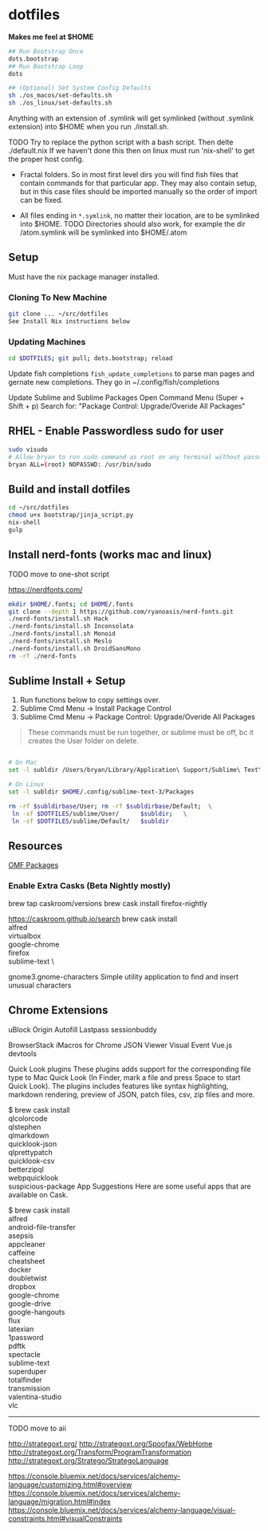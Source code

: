 # dotfiles

**Makes me feel at $HOME**

```bash
## Run Bootstrap Once
dots.bootstrap
## Run Bootstrap Loop
dots

## (Optional) Set System Config Defaults
sh ./os_macos/set-defaults.sh
sh ./os_linux/set-defaults.sh
```


Anything with an extension of .symlink will get symlinked (without .symlink extension) into $HOME when you run ./install.sh.

TODO Try to replace the python script with a bash script.
Then delte ./default.nix
If we haven't done this then on linux must run 'nix-shell' to get the proper host config.

- Fractal folders.  So in most first level dirs you will find fish files that contain
  commands for that particular app.  They may also contain setup, but in this case files should
  be imported manually so the order of import can be fixed.

- All files ending in `*.symlink`, no matter their location, are to be symlinked into $HOME.
  TODO Directories should also work, for example the dir /atom.symlink will be symlinked into $HOME/.atom


## Setup

Must have the nix package manager installed.

### Cloning To New Machine

```bash
git clone ... ~/src/dotfiles
See Install Nix instructions below
```

### Updating Machines

```bash
cd $DOTFILES; git pull; dots.bootstrap; reload
```

Update fish completions  `fish_update_completions`
to parse man pages and gernate new completions.
They go in ~/.config/fish/completions

Update Sublime and Sublime Packages
Open Command Menu (Super + Shift + p)
Search for: "Package Control: Upgrade/Overide All Packages"


## RHEL - Enable Passwordless sudo for user

```bash
sudo visudo
# Allow bryan to run sudo command as root on any terminal without passwd
bryan ALL=(root) NOPASSWD: /usr/bin/sudo
```

## Build and install dotfiles

```bash
cd ~/src/dotfiles
chmod u+x bootstrap/jinja_script.py
nix-shell
gulp
```

## Install nerd-fonts (works mac and linux)

TODO move to one-shot script

https://nerdfonts.com/

```bash
mkdir $HOME/.fonts; cd $HOME/.fonts
git clone --depth 1 https://github.com/ryanoasis/nerd-fonts.git
./nerd-fonts/install.sh Hack
./nerd-fonts/install.sh Inconsolata
./nerd-fonts/install.sh Monoid
./nerd-fonts/install.sh Meslo
./nerd-fonts/install.sh DroidSansMono
rm -rf ./nerd-fonts
```


## Sublime Install + Setup

1. Run functions below to copy settings over.
2. Sublime Cmd Menu -> Install Package Control
3. Sublime Cmd Menu -> Package Control: Upgrade/Overide All Packages

> These commands must be run together, or sublime must be off,
> bc it creates the User folder on delete.

```bash

# On Mac
set -l subldir /Users/bryan/Library/Application\ Support/Sublime\ Text\ 3/Packages

# On Linux
set -l subldir $HOME/.config/sublime-text-3/Packages

rm -rf $subldirbase/User; rm -rf $subldirbase/Default;  \
 ln -sf $DOTFILES/sublime/User/      $subldir;   \
 ln -sf $DOTFILES/sublime/Default/   $subldir

```

## Resources

[OMF Packages](https://github.com/oh-my-fish/packages-main/tree/master/packages)



### Enable Extra Casks (Beta Nightly mostly)

brew tap caskroom/versions
brew cask install firefox-nightly

https://caskroom.github.io/search
brew cask install \
    alfred \
    virtualbox \
    google-chrome \
    firefox \
    sublime-text \

gnome3.gnome-characters Simple utility application to find and insert unusual characters

## Chrome Extensions

uBlock Origin
Autofill
Lastpass
sessionbuddy

BrowserStack
iMacros for Chrome
JSON Viewer
Visual Event
Vue.js devtools


Quick Look plugins
These plugins adds support for the corresponding file type to Mac Quick Look (In Finder, mark a file and press Space to start Quick Look). The plugins includes features like syntax highlighting, markdown rendering, preview of JSON, patch files, csv, zip files and more.

$ brew cask install \
    qlcolorcode \
    qlstephen \
    qlmarkdown \
    quicklook-json \
    qlprettypatch \
    quicklook-csv \
    betterzipql \
    webpquicklook \
    suspicious-package
App Suggestions
Here are some useful apps that are available on Cask.

$ brew cask install \
    alfred \
    android-file-transfer \
    asepsis \
    appcleaner \
    caffeine \
    cheatsheet \
    docker \
    doubletwist \
    dropbox \
    google-chrome \
    google-drive \
    google-hangouts \
    flux \
    latexian \
    1password \
    pdftk \
    spectacle \
    sublime-text \
    superduper \
    totalfinder \
    transmission \
    valentina-studio \
    vlc

----------------------------------------------------

TODO move to aii

http://strategoxt.org/
http://strategoxt.org/Spoofax/WebHome
http://strategoxt.org/Transform/ProgramTransformation
http://strategoxt.org/Stratego/StrategoLanguage

https://console.bluemix.net/docs/services/alchemy-language/customizing.html#overview
https://console.bluemix.net/docs/services/alchemy-language/migration.html#index
https://console.bluemix.net/docs/services/alchemy-language/visual-constraints.html#visualConstraints

